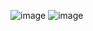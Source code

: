 ![image](https://github.com/user-attachments/assets/dc2c4d87-4a29-418f-9b98-98159fbe9da4)
![image](https://github.com/user-attachments/assets/908c1b37-d69a-4fbf-b2a1-57a2dd3044f0)
